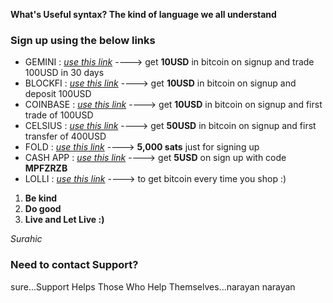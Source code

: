 

**What's Useful syntax?  The kind of language we all understand**

### Sign up using the below links

- GEMINI : _[use this link](https://gemini.com/share/qz6d8kfe)_ ----> get **10USD** in bitcoin on signup and trade 100USD in 30 days
- BLOCKFI : _[use this link](https://blockfi.com/?ref=e67ce9d2)_ ----> get **10USD** in bitcoin on signup and deposit 100USD
- COINBASE : _[use this link](https://www.coinbase.com/join/shriva_rx)_ ----> get **10USD** in bitcoin on signup and first trade of 100USD
- CELSIUS : _[use this link](https://celsiusnetwork.app.link/168531fa35)_ ----> get **50USD** in bitcoin on signup and first transfer of 400USD
- FOLD : _[use this link](https://use.foldapp.com/r/TAJHF47W)_ ----> **5,000 sats** just for signing up
- CASH APP : _[use this link](https://cash.app)_ ----> get **5USD** on sign up with code **MPFZRZB**
- LOLLI : _[use this link](https://lolli.com/share/3zEBDefcZs)_ ----> to get bitcoin every time you shop :)


1. **Be kind**
2. **Do good**
3. **Live and Let Live :)**

_Surahic_



### Need to contact Support?
sure...Support Helps Those Who Help Themselves...narayan narayan
